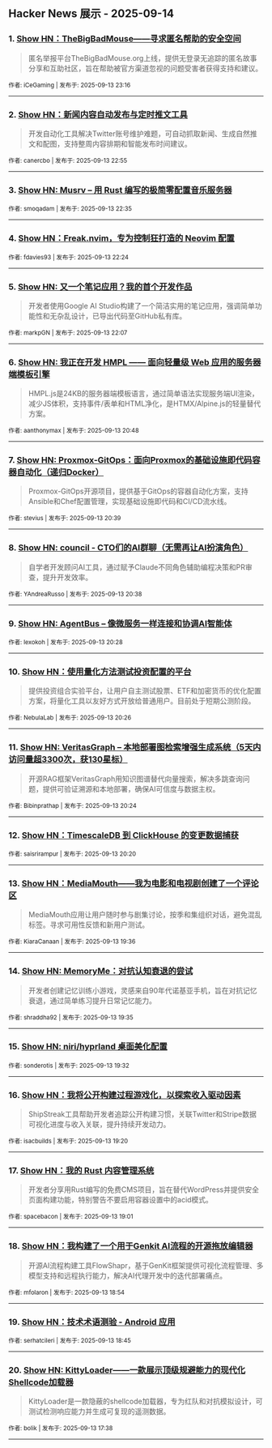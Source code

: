 ## Hacker News 展示 - 2025-09-14


### 1. [Show HN：TheBigBadMouse——寻求匿名帮助的安全空间](https://news.ycombinator.com/item?id=45236077)
> 匿名举报平台TheBigBadMouse.org上线，提供无登录无追踪的匿名故事分享和互助社区，旨在帮助被官方渠道忽视的问题受害者获得支持和建议。

<sub>作者: iCeGaming | 发布于: 2025-09-13 23:16</sub>

---

### 2. [Show HN：新闻内容自动发布与定时推文工具](https://news.ycombinator.com/item?id=45235959)
> 开发自动化工具解决Twitter账号维护难题，可自动抓取新闻、生成自然推文和配图，支持整周内容排期和智能发布时间建议。

<sub>作者: canercbo | 发布于: 2025-09-13 22:55</sub>

---

### 3. [Show HN: Musrv – 用 Rust 编写的极简零配置音乐服务器](https://news.ycombinator.com/item?id=45235859)

<sub>作者: smoqadam | 发布于: 2025-09-13 22:35</sub>

---

### 4. [Show HN：Freak.nvim，专为控制狂打造的 Neovim 配置](https://news.ycombinator.com/item?id=45235812)

<sub>作者: fdavies93 | 发布于: 2025-09-13 22:24</sub>

---

### 5. [Show HN: 又一个笔记应用？我的首个开发作品](https://news.ycombinator.com/item?id=45235716)
> 开发者使用Google AI Studio构建了一个简洁实用的笔记应用，强调简单功能性和无杂乱设计，已导出代码至GitHub私有库。

<sub>作者: markpGN | 发布于: 2025-09-13 22:07</sub>

---

### 6. [Show HN: 我正在开发 HMPL —— 面向轻量级 Web 应用的服务器端模板引擎](https://news.ycombinator.com/item?id=45235178)
> HMPL.js是24KB的服务器端模板语言，通过简单语法实现服务端UI渲染，减少JS体积，支持事件/表单和HTML净化，是HTMX/Alpine.js的轻量替代方案。

<sub>作者: aanthonymax | 发布于: 2025-09-13 20:48</sub>

---

### 7. [Show HN: Proxmox-GitOps：面向Proxmox的基础设施即代码容器自动化（递归Docker）](https://news.ycombinator.com/item?id=45235131)
> Proxmox-GitOps开源项目，提供基于GitOps的容器自动化方案，支持Ansible和Chef配置管理，实现基础设施即代码和CI/CD流水线。

<sub>作者: stevius | 发布于: 2025-09-13 20:39</sub>

---

### 8. [Show HN: council - CTO们的AI群聊（无需再让AI扮演角色）](https://news.ycombinator.com/item?id=45235125)
> 自学者开发顾问AI工具，通过赋予Claude不同角色辅助编程决策和PR审查，提升开发效率。

<sub>作者: YAndreaRusso | 发布于: 2025-09-13 20:38</sub>

---

### 9. [Show HN: AgentBus – 像微服务一样连接和协调AI智能体](https://news.ycombinator.com/item?id=45235057)

<sub>作者: lexokoh | 发布于: 2025-09-13 20:28</sub>

---

### 10. [Show HN：使用量化方法测试投资配置的平台](https://news.ycombinator.com/item?id=45235042)
> 提供投资组合实验平台，让用户自主测试股票、ETF和加密货币的优化配置方案，将量化工具以友好方式开放给普通用户。目前处于短期公测阶段。

<sub>作者: NebulaLab | 发布于: 2025-09-13 20:26</sub>

---

### 11. [Show HN: VeritasGraph – 本地部署图检索增强生成系统（5天内访问量超3300次，获130星标）](https://news.ycombinator.com/item?id=45235033)
> 开源RAG框架VeritasGraph用知识图谱替代向量搜索，解决多跳查询问题，提供可验证溯源和本地部署，确保AI可信度与数据主权。

<sub>作者: Bibinprathap | 发布于: 2025-09-13 20:24</sub>

---

### 12. [Show HN：TimescaleDB 到 ClickHouse 的变更数据捕获](https://news.ycombinator.com/item?id=45235013)

<sub>作者: saisrirampur | 发布于: 2025-09-13 20:20</sub>

---

### 13. [Show HN：MediaMouth——我为电影和电视剧创建了一个评论区](https://news.ycombinator.com/item?id=45234708)
> MediaMouth应用让用户随时参与剧集讨论，按季和集组织对话，避免混乱标签。寻求可用性反馈和新用户测试。

<sub>作者: KiaraCanaan | 发布于: 2025-09-13 19:36</sub>

---

### 14. [Show HN: MemoryMe：对抗认知衰退的尝试](https://news.ycombinator.com/item?id=45234701)
> 开发者创建记忆训练小游戏，灵感来自90年代诺基亚手机，旨在对抗记忆衰退，通过简单练习提升日常记忆能力。

<sub>作者: shraddha92 | 发布于: 2025-09-13 19:35</sub>

---

### 15. [Show HN: niri/hyprland 桌面美化配置](https://news.ycombinator.com/item?id=45234679)

<sub>作者: sonderotis | 发布于: 2025-09-13 19:32</sub>

---

### 16. [Show HN：我将公开构建过程游戏化，以探索收入驱动因素](https://news.ycombinator.com/item?id=45234600)
> ShipStreak工具帮助开发者追踪公开构建习惯，关联Twitter和Stripe数据可视化进度与收入关联，提升持续开发动力。

<sub>作者: isacbuilds | 发布于: 2025-09-13 19:20</sub>

---

### 17. [Show HN：我的 Rust 内容管理系统](https://news.ycombinator.com/item?id=45234464)
> 开发者分享用Rust编写的免费CMS项目，旨在替代WordPress并提供安全页面构建功能，特别警告不要启用容器设置中的acid模式。

<sub>作者: spacebacon | 发布于: 2025-09-13 19:01</sub>

---

### 18. [Show HN：我构建了一个用于Genkit AI流程的开源拖放编辑器](https://news.ycombinator.com/item?id=45234416)
> 开源AI流程构建工具FlowShapr，基于GenKit框架提供可视化流程管理、多模型支持和远程执行能力，解决AI代理开发中的迭代部署痛点。

<sub>作者: mfolaron | 发布于: 2025-09-13 18:54</sub>

---

### 19. [Show HN：技术术语测验 - Android 应用](https://news.ycombinator.com/item?id=45234366)

<sub>作者: serhatcileri | 发布于: 2025-09-13 18:45</sub>

---

### 20. [Show HN: KittyLoader——一款展示顶级规避能力的现代化Shellcode加载器](https://news.ycombinator.com/item?id=45233836)
> KittyLoader是一款隐蔽的shellcode加载器，专为红队和对抗模拟设计，可测试检测响应能力并生成可复现的遥测数据。

<sub>作者: bolik | 发布于: 2025-09-13 17:38</sub>

---
